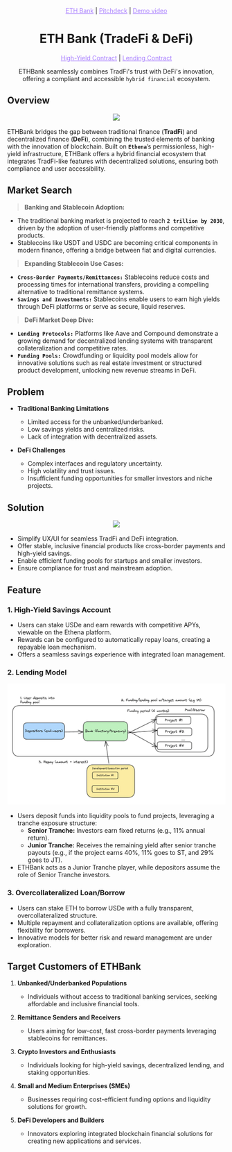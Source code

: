 <p align="center">
  <a href="https://neohack.vercel.app/" style="color: #a77dff">ETH Bank</a> | <a href="https://www.miricanvas.com/v/13y5u71" style="color: #a77dff">Pitchdeck</a> | <a href="https://youtu.be/bXQ5CXDLTGA" style="color: #a77dff">Demo video</a>
</p>

<h1 align="center">ETH Bank (TradeFi & DeFi)</h1>

<p align="center">
  <a href="/contracts/StakingVault.sol" style="color: #a77dff">High-Yield Contract</a> | <a href="/contracts/LendingPool.sol" style="color: #a77dff">Lending Contract</a>
</p>

<p align="center">ETHBank seamlessly combines TradFi's trust with DeFi's innovation, offering a compliant and accessible <code>hybrid financial</code> ecosystem.</p>

## Overview
<p align="center">
  <img src="https://github.com/user-attachments/assets/e5e0b564-cf49-4c96-89b3-bb9554ba1f54">
</p>

ETHBank bridges the gap between traditional finance (**TradFi**) and decentralized finance (**DeFi**), combining the trusted elements of banking with the innovation of blockchain. 
Built on **`Ethena`**’s permissionless, high-yield infrastructure, ETHBank offers a hybrid financial ecosystem that integrates TradFi-like features with decentralized solutions, ensuring both compliance and user accessibility.

## Market Search
> **Banking and Stablecoin Adoption:**

- The traditional banking market is projected to reach **`2 trillion by 2030`**, driven by the adoption of user-friendly platforms and competitive products.
- Stablecoins like USDT and USDC are becoming critical components in modern finance, offering a bridge between fiat and digital currencies.

> **Expanding Stablecoin Use Cases:**

- **`Cross-Border Payments/Remittances:`** Stablecoins reduce costs and processing times for international transfers, providing a compelling alternative to traditional remittance systems.
- **`Savings and Investments:`** Stablecoins enable users to earn high yields through DeFi platforms or serve as secure, liquid reserves.

> **DeFi Market Deep Dive:**

- **`Lending Protocols:`** Platforms like Aave and Compound demonstrate a growing demand for decentralized lending systems with transparent collateralization and competitive rates.
- **`Funding Pools:`** Crowdfunding or liquidity pool models allow for innovative solutions such as real estate investment or structured product development, unlocking new revenue streams in DeFi.

## Problem
- **Traditional Banking Limitations**
  - Limited access for the unbanked/underbanked.
  - Low savings yields and centralized risks.
  - Lack of integration with decentralized assets.

- **DeFi Challenges**
  - Complex interfaces and regulatory uncertainty.
  - High volatility and trust issues.
  - Insufficient funding opportunities for smaller investors and niche projects.

## Solution
<p align="center">
  <img src="https://github.com/user-attachments/assets/7972054c-5a2a-45e0-a1c4-6b21fadea8ce">
</p>

- Simplify UX/UI for seamless TradFi and DeFi integration.
- Offer stable, inclusive financial products like cross-border payments and high-yield savings.
- Enable efficient funding pools for startups and smaller investors.
- Ensure compliance for trust and mainstream adoption.

## Feature
### 1. High-Yield Savings Account
- Users can stake USDe and earn rewards with competitive APYs, viewable on the Ethena platform.
- Rewards can be configured to automatically repay loans, creating a repayable loan mechanism.
- Offers a seamless savings experience with integrated loan management.

### 2. Lending Model
  ![Alt text](/assets/lending.png "Lending")
  
- Users deposit funds into liquidity pools to fund projects, leveraging a tranche exposure structure:
  - **Senior Tranche:** Investors earn fixed returns (e.g., 11% annual return).
  - **Junior Tranche:** Receives the remaining yield after senior tranche payouts (e.g., if the project earns 40%, 11% goes to ST, and 29% goes to JT).
- ETHBank acts as a Junior Tranche player, while depositors assume the role of Senior Tranche investors.

### 3. Overcollateralized Loan/Borrow
- Users can stake ETH to borrow USDe with a fully transparent, overcollateralized structure.
- Multiple repayment and collateralization options are available, offering flexibility for borrowers.
- Innovative models for better risk and reward management are under exploration.

## Target Customers of ETHBank  

1. **Unbanked/Underbanked Populations**  
   - Individuals without access to traditional banking services, seeking affordable and inclusive financial tools.  

2. **Remittance Senders and Receivers**  
   - Users aiming for low-cost, fast cross-border payments leveraging stablecoins for remittances.  

3. **Crypto Investors and Enthusiasts**  
   - Individuals looking for high-yield savings, decentralized lending, and staking opportunities.  

4. **Small and Medium Enterprises (SMEs)**  
   - Businesses requiring cost-efficient funding options and liquidity solutions for growth.  

5. **DeFi Developers and Builders**  
   - Innovators exploring integrated blockchain financial solutions for creating new applications and services.  
